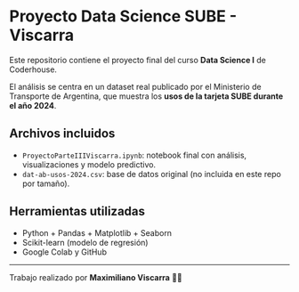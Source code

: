 # Proyecto Data Science SUBE - Viscarra

Este repositorio contiene el proyecto final del curso **Data Science I** de Coderhouse.

El análisis se centra en un dataset real publicado por el Ministerio de Transporte de Argentina, que muestra los **usos de la tarjeta SUBE durante el año 2024**.

## Archivos incluidos
- `ProyectoParteIIIViscarra.ipynb`: notebook final con análisis, visualizaciones y modelo predictivo.
- `dat-ab-usos-2024.csv`: base de datos original (no incluida en este repo por tamaño).

## Herramientas utilizadas
- Python + Pandas + Matplotlib + Seaborn
- Scikit-learn (modelo de regresión)
- Google Colab y GitHub

---

Trabajo realizado por **Maximiliano Viscarra** 👨‍💻  

